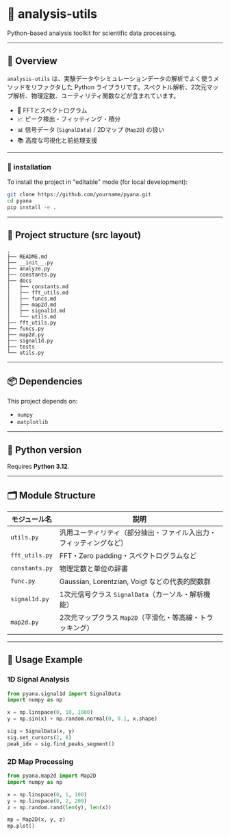 # 🧪 analysis-utils

Python-based analysis toolkit for scientific data processing.

---

## 🔰 Overview

`analysis-utils` は、実験データやシミュレーションデータの解析でよく使うメソッドをリファクタした Python ライブラリです。スペクトル解析、2次元マップ解析、物理定数、ユーティリティ関数などが含まれています。

- 🧮 FFTとスペクトログラム
- 📈 ピーク検出・フィッティング・積分
- 📊 信号データ (`SignalData`) / 2Dマップ (`Map2D`) の扱い
- 📚 高度な可視化と前処理支援

---

### 🧪 installation

To install the project in "editable" mode (for local development):

```bash
git clone https://github.com/yourname/pyana.git
cd pyana
pip install -e .
```

---

## 📁 Project structure (src layout)

```
.
├── README.md
├── __init__.py
├── analyze.py
├── constants.py
├── docs
│   ├── constants.md
│   ├── fft_utils.md
│   ├── funcs.md
│   ├── map2d.md
│   ├── signal1d.md
│   └── utils.md
├── fft_utils.py
├── funcs.py
├── map2d.py
├── signal1d.py
├── tests
└── utils.py
```

---

## 📦 Dependencies

This project depends on:

- `numpy`
- `matplotlib`

---

## 🧠 Python version

Requires **Python 3.12**.

---

## 🗂 Module Structure

| モジュール名         | 説明                                                                 |
|----------------------|----------------------------------------------------------------------|
| `utils.py`           | 汎用ユーティリティ（部分抽出・ファイル入出力・フィッティングなど） |
| `fft_utils.py`       | FFT・Zero padding・スペクトログラムなど                              |
| `constants.py`       | 物理定数と単位の辞書                                                 |
| `func.py`            | Gaussian, Lorentzian, Voigt などの代表的関数群                       |
| `signal1d.py`        | 1次元信号クラス `SignalData`（カーソル・解析機能）                   |
| `map2d.py`           | 2次元マップクラス `Map2D`（平滑化・等高線・トラッキング）            |

---

## 🔧 Usage Example

### 1D Signal Analysis

```python
from pyana.signal1d import SignalData
import numpy as np

x = np.linspace(0, 10, 1000)
y = np.sin(x) + np.random.normal(0, 0.1, x.shape)

sig = SignalData(x, y)
sig.set_cursors(2, 8)
peak_idx = sig.find_peaks_segment()
```

### 2D Map Processing

```python
from pyana.map2d import Map2D
import numpy as np

x = np.linspace(0, 1, 100)
y = np.linspace(0, 2, 200)
z = np.random.rand(len(y), len(x))

mp = Map2D(x, y, z)
mp.plot()
```
